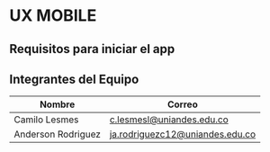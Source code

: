 # UX MOBILE

## Requisitos para iniciar el app


## Integrantes del Equipo

| Nombre             | Correo                         |
|--------------------|--------------------------------|
| Camilo Lesmes | c.lesmesl@uniandes.edu.co |
| Anderson Rodriguez | ja.rodriguezc12@uniandes.edu.co |
